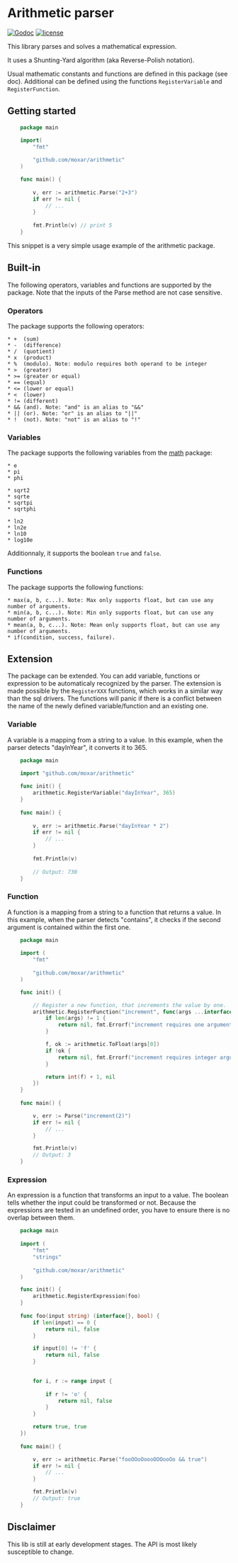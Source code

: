 # Arithmetic parser

[![Godoc](http://img.shields.io/badge/godoc-reference-blue.svg?style=flat)](https://godoc.org/github.com/moxar/arithmetic)
[![license](http://img.shields.io/badge/license-MIT-red.svg?style=flat)](https://raw.githubusercontent.com/moxar/arithmetic/master/LICENSE)

This library parses and solves a mathematical expression.

It uses a Shunting-Yard algorithm (aka Reverse-Polish notation).

Usual mathematic constants and functions are defined in this package (see doc).
Additional can be defined using the functions `RegisterVariable` and `RegisterFunction`.

## Getting started

```go
	package main

	import(
		"fmt"
		
		"github.com/moxar/arithmetic"
	)

	func main() {
		
		v, err := arithmetic.Parse("2+3")
		if err != nil {
			// ...
		}
		
		fmt.Println(v) // print 5
	}
```

This snippet is a very simple usage example of the arithmetic package.

## Built-in

The following operators, variables and functions are supported by the package. Note that the inputs
of the Parse method are not case sensitive.

### Operators

The package supports the following operators:

	* +  (sum)
	* -  (difference)
	* /  (quotient)
	* x  (product)
	* %  (modulo). Note: modulo requires both operand to be integer
	* >  (greater)
	* >= (greater or equal)
	* == (equal)
	* <= (lower or equal)
	* <  (lower)
	* != (different)
	* && (and). Note: "and" is an alias to "&&"
	* || (or). Note: "or" is an alias to "||"
	* !  (not). Note: "not" is an alias to "!"
	
### Variables

The package supports the following variables from the [math](https://golang.org/pkg/math/) package:

	* e
	* pi
	* phi
	
	* sqrt2
	* sqrte
	* sqrtpi
	* sqrtphi
	
	* ln2
	* ln2e
	* ln10
	* log10e
	
Additionnaly, it supports the boolean `true` and `false`.

### Functions

The package supports the following functions:

	* max(a, b, c...). Note: Max only supports float, but can use any number of arguments.
	* min(a, b, c...). Note: Min only supports float, but can use any number of arguments.
	* mean(a, b, c...). Note: Mean only supports float, but can use any number of arguments.
	* if(condition, success, failure).

## Extension

The package can be extended. You can add variable, functions or expression to be automaticaly recognized by the parser. The extension is made possible by the `RegisterXXX` functions, which works in a similar way than the sql drivers. The functions will panic if there is a conflict between the name of the newly defined variable/function and an existing one.

### Variable

A variable is a mapping from a string to a value. In this example, when the parser detects
"dayInYear", it converts it to 365.

```go
	package main
	
	import "github.com/moxar/arithmetic"

	func init() {
		arithmetic.RegisterVariable("dayInYear", 365)
	}
	
	func main() {
		
		v, err := arithmetic.Parse("dayInYear * 2")
		if err != nil {
			// ...
		}
		
		fmt.Println(v) 
		
		// Output: 730
	}
```

### Function

A function is a mapping from a string to a function that returns a value. In this example, when the parser detects "contains", it checks if the second argument is contained within the first one.

```go
	package main
	
	import (
		"fmt"
	
		"github.com/moxar/arithmetic"
	)

	func init() {

		// Register a new function, that increments the value by one.
		arithmetic.RegisterFunction("increment", func(args ...interface{}) (interface{}, error) {
			if len(args) != 1 {
				return nil, fmt.Errorf("increment requires one argument, %d provided", len(args))
			}

			f, ok := arithmetic.ToFloat(args[0])
			if !ok {
				return nil, fmt.Errorf("increment requires integer argument, %v (%T) provided", args[0], args[0])
			}

			return int(f) + 1, nil
		})
	}
	
	func main() {

		v, err := Parse("increment(2)")
		if err != nil {
			// ...
		}

		fmt.Println(v)
		// Output: 3
	}
```

### Expression

An expression is a function that transforms an input to a value. The boolean tells whether the input could be transformed or not. Because the expressions are tested in an undefined order, you have to ensure there is no overlap between them.

```go
	package main
	
	import (
		"fmt"
		"strings"
	
		"github.com/moxar/arithmetic"
	)

	func init() {
		arithmetic.RegisterExpression(foo)
	}
	
	func foo(input string) (interface{}, bool) {
		if len(input) == 0 {
			return nil, false
		}

		if input[0] != 'f' {
			return nil, false
		}
		

		for i, r := range input {
		
			if r != 'o' {
				return nil, false
			}
		}

		return true, true
	})
	
	func main() {

		v, err := arithmetic.Parse("fooOOoOoooOOOooOo && true")
		if err != nil {
			// ...
		}

		fmt.Println(v) 
		// Output: true
	}
```

## Disclaimer

This lib is still at early development stages. The API is most likely susceptible to change.
